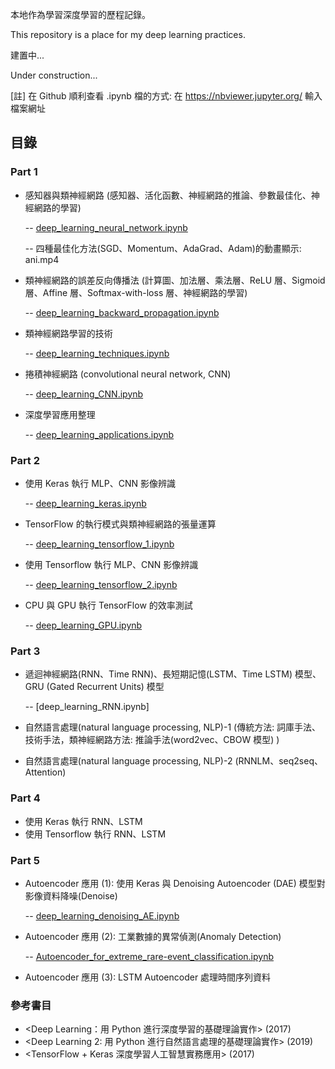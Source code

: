 本地作為學習深度學習的歷程記錄。

This repository is a place for my deep learning practices.

建置中...

Under construction...

[註] 在 Github 順利查看 .ipynb 檔的方式: 在 https://nbviewer.jupyter.org/ 輸入檔案網址

## 目錄
### Part 1
- 感知器與類神經網路 (感知器、活化函數、神經網路的推論、參數最佳化、神經網路的學習) 

  -- [deep_learning_neural_network.ipynb](https://nbviewer.jupyter.org/github.com/yeh8211TK/deep_learning_practice/blob/master/deep_learning_neural_network.ipynb)

  -- 四種最佳化方法(SGD、Momentum、AdaGrad、Adam)的動畫顯示: ani.mp4

- 類神經網路的誤差反向傳播法 (計算圖、加法層、乘法層、ReLU 層、Sigmoid 層、Affine 層、Softmax-with-loss 層、神經網路的學習)

  -- [deep_learning_backward_propagation.ipynb](https://nbviewer.jupyter.org/github.com/yeh8211TK/deep_learning_practice/blob/master/deep_learning_backward_propagation.ipynb)

- 類神經網路學習的技術

  -- [deep_learning_techniques.ipynb](https://nbviewer.jupyter.org/github.com/yeh8211TK/deep_learning_practice/blob/master/deep_learning_techniques.ipynb)

- 捲積神經網路 (convolutional neural network, CNN)

  -- [deep_learning_CNN.ipynb](https://nbviewer.jupyter.org/github.com/yeh8211TK/deep_learning_practice/blob/master/deep_learning_CNN.ipynb)
  
- 深度學習應用整理
     
  -- [deep_learning_applications.ipynb](https://nbviewer.jupyter.org/github.com/yeh8211TK/deep_learning_practice/blob/master/deep_learning_applications.ipynb)

### Part 2
- 使用 Keras 執行 MLP、CNN 影像辨識

  -- [deep_learning_keras.ipynb](https://nbviewer.jupyter.org/github.com/yeh8211TK/deep_learning_practice/blob/master/deep_learning_keras.ipynb)

- TensorFlow 的執行模式與類神經網路的張量運算

  -- [deep_learning_tensorflow_1.ipynb](https://nbviewer.jupyter.org/github.com/yeh8211TK/deep_learning_practice/blob/master/deep_learning_tensorflow_1.ipynb)

- 使用 Tensorflow 執行 MLP、CNN 影像辨識

  -- [deep_learning_tensorflow_2.ipynb](https://nbviewer.jupyter.org/github.com/yeh8211TK/deep_learning_practice/blob/master/deep_learning_tensorflow_2.ipynb)
  
- CPU 與 GPU 執行 TensorFlow 的效率測試

  -- [deep_learning_GPU.ipynb](https://nbviewer.jupyter.org/github.com/yeh8211TK/deep_learning_practice/blob/master/deep_learning_GPU.ipynb)

### Part 3
- 遞迴神經網路(RNN、Time RNN)、長短期記憶(LSTM、Time LSTM) 模型、GRU (Gated Recurrent Units) 模型

  -- [deep_learning_RNN.ipynb]

- 自然語言處理(natural language processing, NLP)-1 (傳統方法: 詞庫手法、技術手法，類神經網路方法: 推論手法(word2vec、CBOW 模型) )



- 自然語言處理(natural language processing, NLP)-2 (RNNLM、seq2seq、Attention)



### Part 4
- 使用 Keras 執行 RNN、LSTM
- 使用 Tensorflow 執行 RNN、LSTM

### Part 5
- Autoencoder 應用 (1): 使用 Keras 與 Denoising Autoencoder (DAE) 模型對影像資料降噪(Denoise)

  -- [deep_learning_denoising_AE.ipynb](https://nbviewer.jupyter.org/github.com/yeh8211TK/deep_learning_practice/blob/master/deep_learning_denoising_AE.ipynb)

- Autoencoder 應用 (2): 工業數據的異常偵測(Anomaly Detection)

  -- [Autoencoder_for_extreme_rare-event_classification.ipynb](https://nbviewer.jupyter.org/github.com/yeh8211TK/deep_learning_practice/blob/master/Autoencoder_for_extreme_rare-event_classification.ipynb)

- Autoencoder 應用 (3): LSTM Autoencoder 處理時間序列資料



### 參考書目
- <Deep Learning：用 Python 進行深度學習的基礎理論實作> (2017)
- <Deep Learning 2: 用 Python 進行自然語言處理的基礎理論實作> (2019)
- <TensorFlow + Keras 深度學習人工智慧實務應用> (2017)
